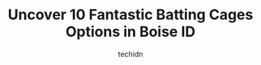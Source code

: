 ---
layout: ampstory
image: https://i0.wp.com/www.depkes.org/wp-content/uploads/2023/06/batting-cages-0-in-boise-id-1685822943.jpeg?resize=640,853
author: techidn
featured: false
description: Discover the impressive array of Batting Cages options in Boise ID, where you can find 10 of the largest Batting Cages establishments in the area. From renowned classics to hidden gems, Bois
title: Uncover 10 Fantastic Batting Cages Options in Boise ID
cover:
   title: Uncover 10 Fantastic Batting Cages Options in Boise ID
   subtitle: Rickpate
   background: https://www.depkes.org/wp-content/uploads/2023/06/batting-cages-0-in-boise-id-1685822943.jpeg

pages: 
 - layout: thirds
   top: <h1>#1 Play It Again Sports</h1>
   bottom: "<p>What a fantastic place to get ski equipment! A great collection and above-and-beyond customer service. Sebastian was incredible helping my daughter and I get full ski pac</p>"
   background: https://www.depkes.org/wp-content/uploads/2023/06/batting-cages-1-in-boise-id-1685822943.jpeg
   backgroundblur: true
 - layout: thirds
   top: <h1>#2 Boise Hawks Professional Baseball Club</h1>
   bottom: "<p>Enjoyed a Boise Hawks (Baconators) game against Grand Rapids, Colorado this week with my family. I guess they are sponsored by Wendys now? The stadium is on the smaller </p>"
   background: https://www.depkes.org/wp-content/uploads/2023/06/batting-cages-2-in-boise-id-1685822944.jpeg
   cta:
      link: https://www.depkes.org/blog/uncover-10-fantastic-batting-cages-options-in-boise-id/
      text: Uncover 10 Fantastic Batting Cages Options in Boise ID
 - layout: thirds
   top: <h1>#3 Play Deep Academy</h1>
   bottom: "<p>10353 Fairview Ave, Boise, ID 83704, United States</p>"
   background: https://www.depkes.org/wp-content/uploads/2023/06/batting-cages-3-in-boise-id-1685822944.jpeg
   cta:
      link: https://www.depkes.org/blog/uncover-10-fantastic-batting-cages-options-in-boise-id/
      text: Uncover 10 Fantastic Batting Cages Options in Boise ID
 - layout: thirds
   top: <h1>#4 Milwaukee Park</h1>
   bottom: "<p>3950 N Milwaukee St, Boise, ID 83704, United States</p>"
   background: https://images.unsplash.com/photo-1608501821300-4f99e58bba77?ixlib=rb-4.0.3&ixid=MnwxMjA3fDB8MHxwaG90by1wYWdlfHx8fGVufDB8fHx8&auto=format&fit=crop&w=640&h=853&q=80
   cta:
      link: https://www.depkes.org/blog/uncover-10-fantastic-batting-cages-options-in-boise-id/
      text: Uncover 10 Fantastic Batting Cages Options in Boise ID
 - layout: thirds
   top: <h1>#5 South Boise Little League</h1>
   bottom: "<p>4000 N Milwaukee St, Boise, ID 83704, United States</p>"
   background: https://images.unsplash.com/photo-1496096265110-f83ad7f96608?ixlib=rb-4.0.3&ixid=MnwxMjA3fDB8MHxwaG90by1wYWdlfHx8fGVufDB8fHx8&auto=format&fit=crop&w=640&h=853&q=80
   cta:
      link: https://www.depkes.org/blog/uncover-10-fantastic-batting-cages-options-in-boise-id/
      text: Uncover 10 Fantastic Batting Cages Options in Boise ID
 - layout: thirds
   top: <h1>#6 Idaho Baseball Academy</h1>
   bottom: "<p>550 N Meridian Rd, Meridian, ID 83642, United States</p>"
   background: https://images.unsplash.com/photo-1509114397022-ed747cca3f65?ixlib=rb-4.0.3&ixid=MnwxMjA3fDB8MHxwaG90by1wYWdlfHx8fGVufDB8fHx8&auto=format&fit=crop&w=640&h=853&q=80
   cta:
      link: https://www.depkes.org/blog/uncover-10-fantastic-batting-cages-options-in-boise-id/
      text: Uncover 10 Fantastic Batting Cages Options in Boise ID
 - layout: thirds
   top: <h1>#7 Reps Training and Hitting Facility</h1>
   bottom: "<p>504 E 46th St, Boise, ID 83714, United States</p>"
   background: https://images.unsplash.com/photo-1488554378835-f7acf46e6c98?ixlib=rb-4.0.3&ixid=MnwxMjA3fDB8MHxwaG90by1wYWdlfHx8fGVufDB8fHx8&auto=format&fit=crop&w=640&h=853&q=80
   cta:
      link: https://www.depkes.org/blog/uncover-10-fantastic-batting-cages-options-in-boise-id/
      text: Uncover 10 Fantastic Batting Cages Options in Boise ID
 - layout: thirds
   middle: Continue reading...
   background: https://images.unsplash.com/photo-1615749413727-825b59a857b5?ixlib=rb-4.0.3&ixid=MnwxMjA3fDB8MHxwaG90by1wYWdlfHx8fGVufDB8fHx8&auto=format&fit=crop&w=640&h=853&q=80
   cta:
      link: https://www.depkes.org/blog/uncover-10-fantastic-batting-cages-options-in-boise-id/
      text: Uncover 10 Fantastic Batting Cages Options in Boise ID
      
---